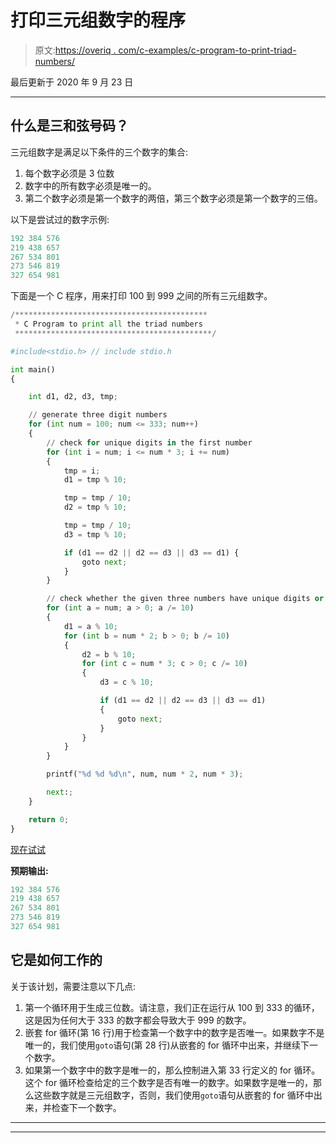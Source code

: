 # 打印三元组数字的程序

> 原文:[https://overiq . com/c-examples/c-program-to-print-triad-numbers/](https://overiq.com/c-examples/c-program-to-print-triad-numbers/)

最后更新于 2020 年 9 月 23 日

* * *

## 什么是三和弦号码？

三元组数字是满足以下条件的三个数字的集合:

1.  每个数字必须是 3 位数
2.  数字中的所有数字必须是唯一的。
3.  第二个数字必须是第一个数字的两倍，第三个数字必须是第一个数字的三倍。

以下是尝试过的数字示例:

```py
192 384 576
219 438 657
267 534 801
273 546 819
327 654 981

```

下面是一个 C 程序，用来打印 100 到 999 之间的所有三元组数字。

```py
/*******************************************
 * C Program to print all the triad numbers
 ********************************************/

#include<stdio.h> // include stdio.h

int main() 
{

    int d1, d2, d3, tmp;

    // generate three digit numbers
    for (int num = 100; num <= 333; num++) 
    {
        // check for unique digits in the first number
        for (int i = num; i <= num * 3; i += num) 
        {
            tmp = i;
            d1 = tmp % 10;

            tmp = tmp / 10;
            d2 = tmp % 10;

            tmp = tmp / 10;
            d3 = tmp % 10;

            if (d1 == d2 || d2 == d3 || d3 == d1) {
                goto next;
            }
        }

        // check whether the given three numbers have unique digits or not
        for (int a = num; a > 0; a /= 10) 
        {
            d1 = a % 10;
            for (int b = num * 2; b > 0; b /= 10) 
            {
                d2 = b % 10;
                for (int c = num * 3; c > 0; c /= 10) 
                {
                    d3 = c % 10;

                    if (d1 == d2 || d2 == d3 || d3 == d1) 
                    {
                        goto next;
                    }
                }
            }
        }

        printf("%d %d %d\n", num, num * 2, num * 3);

        next:;
    }

    return 0;
}

```

[现在试试](https://overiq.com/c-online-compiler/yXw/)

**预期输出:**

```py
192 384 576
219 438 657
267 534 801
273 546 819
327 654 981

```

## 它是如何工作的

关于该计划，需要注意以下几点:

1.  第一个循环用于生成三位数。请注意，我们正在运行从 100 到 333 的循环，这是因为任何大于 333 的数字都会导致大于 999 的数字。
2.  嵌套 for 循环(第 16 行)用于检查第一个数字中的数字是否唯一。如果数字不是唯一的，我们使用`goto`语句(第 28 行)从嵌套的 for 循环中出来，并继续下一个数字。
3.  如果第一个数字中的数字是唯一的，那么控制进入第 33 行定义的 for 循环。这个 for 循环检查给定的三个数字是否有唯一的数字。如果数字是唯一的，那么这些数字就是三元组数字，否则，我们使用`goto`语句从嵌套的 for 循环中出来，并检查下一个数字。

* * *

* * *